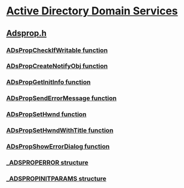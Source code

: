 # [Active Directory Domain Services](../_ad/index.md)
## [Adsprop.h](index.md)
### [ADsPropCheckIfWritable function](../adsprop/nf-adsprop-adspropcheckifwritable.md)
### [ADsPropCreateNotifyObj function](../adsprop/nf-adsprop-adspropcreatenotifyobj.md)
### [ADsPropGetInitInfo function](../adsprop/nf-adsprop-adspropgetinitinfo.md)
### [ADsPropSendErrorMessage function](../adsprop/nf-adsprop-adspropsenderrormessage.md)
### [ADsPropSetHwnd function](../adsprop/nf-adsprop-adspropsethwnd.md)
### [ADsPropSetHwndWithTitle function](../adsprop/nf-adsprop-adspropsethwndwithtitle.md)
### [ADsPropShowErrorDialog function](../adsprop/nf-adsprop-adspropshowerrordialog.md)
### [_ADSPROPERROR structure](../adsprop/ns-adsprop-_adsproperror.md)
### [_ADSPROPINITPARAMS structure](../adsprop/ns-adsprop-_adspropinitparams.md)
